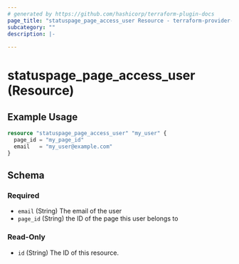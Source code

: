 ```yaml
---
# generated by https://github.com/hashicorp/terraform-plugin-docs
page_title: "statuspage_page_access_user Resource - terraform-provider-statuspage"
subcategory: ""
description: |-
  
---
```


# statuspage_page_access_user (Resource)



## Example Usage

```terraform
resource "statuspage_page_access_user" "my_user" {
  page_id = "my_page_id"
  email   = "my_user@example.com"
}
```

<!-- schema generated by tfplugindocs -->
## Schema

### Required

- `email` (String) The email of the user
- `page_id` (String) the ID of the page this user belongs to

### Read-Only

- `id` (String) The ID of this resource.

